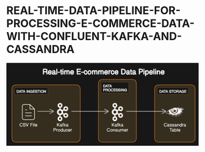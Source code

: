 # REAL-TIME-DATA-PIPELINE-FOR-PROCESSING-E-COMMERCE-DATA-WITH-CONFLUENT-KAFKA-AND-CASSANDRA

<img src="https://github.com/TROISTROIS/REAL-TIME-DATA-PIPELINE-FOR-PROCESSING-E-COMMERCE-DATA-WITH-CONFLUENT-KAFKA-AND-CASSANDRA/blob/main/architecture%20diagram.png" alt="Alternative text" />
<br>
